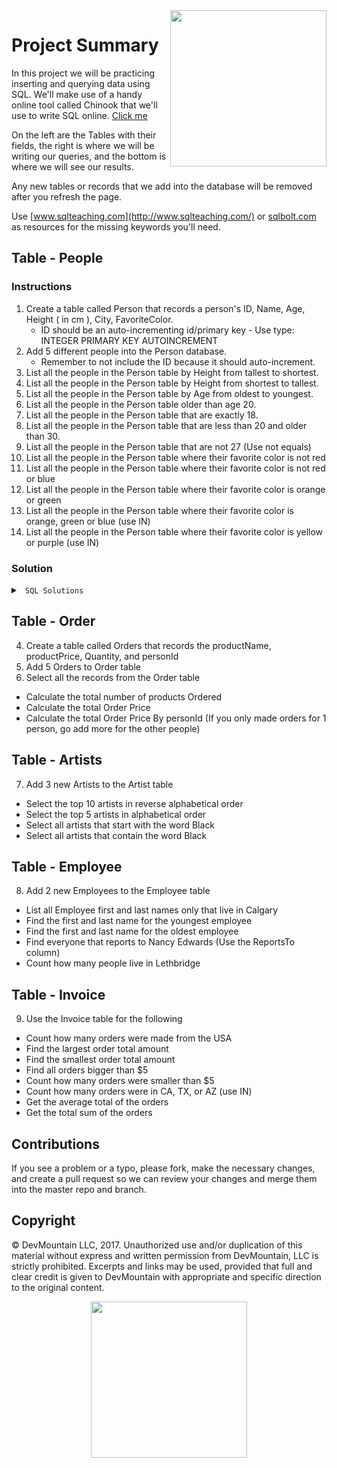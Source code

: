 <img src="https://devmounta.in/img/logowhiteblue.png" width="250" align="right">

# Project Summary

In this project we will be practicing inserting and querying data using SQL. We'll make use of a handy online tool called Chinook that we'll use to write SQL online. <a href="http://jxs.me/chinook-web/">Click me</a>

On the left are the Tables with their fields, the right is where we will be writing our queries, and the bottom is where we will see our results.  

Any new tables or records that we add into the database will be removed after you refresh the page.

Use [www.sqlteaching.com](http://www.sqlteaching.com/) or [sqlbolt.com](http://sqlbolt.com/) as resources for the missing keywords you'll need.

## Table - People

### Instructions
1. Create a table called Person that records a person's ID, Name, Age, Height ( in cm ), City, FavoriteColor. 
    * ID should be an auto-incrementing id/primary key - Use type: INTEGER PRIMARY KEY AUTOINCREMENT
2. Add 5 different people into the Person database. 
    * Remember to not include the ID because it should auto-increment.
3. List all the people in the Person table by Height from tallest to shortest.
4. List all the people in the Person table by Height from shortest to tallest.
5. List all the people in the Person table by Age from oldest to youngest.
6. List all the people in the Person table older than age 20.
7. List all the people in the Person table that are exactly 18.
8. List all the people in the Person table that are less than 20 and older than 30.
9. List all the people in the Person table that are not 27 (Use not equals)
10. List all the people in the Person table where their favorite color is not red
11. List all the people in the Person table where their favorite color is not red or blue
12. List all the people in the Person table where their favorite color is orange or green
13. List all the people in the Person table where their favorite color is orange, green or blue (use IN)
14. List all the people in the Person table where their favorite color is yellow or purple (use IN)

### Solution

<details>

<summary> <code> SQL Solutions </code> </summary>

<details>

<summary> <code> #1 </code> </summary>

```sql
CREATE TABLE Person ( ID INTEGER PRIMARY KEY AUTOINCREMENT, Name string, Age integer, Height integer, City string, FavoriteColor string );
```

</details>

<details>

<summary> <code> #2 </code> </summary>

```sql
INSERT INTO Person ( Name, Age, Height, City, FavoriteColor ) VALUES ( "First Last", 21, 182, "City", "Color" );
```

</details>

<details>

<summary> <code> #3 </code> </summary>

```sql
SELECT * FROM Person ORDER BY Height DESC;
```

</details>

<details>

<summary> <code> #4 </code> </summary>

```sql
SELECT * FROM Person ORDER BY Height ASC;
```

</details>

<details>

<summary> <code> #5 </code> </summary>

```sql
SELECT * FROM Person ORDER BY Age DESC;
```

</details>

<details>

<summary> <code> #6 </code> </summary>

```sql
SELECT * FROM Person WHERE Age > 20;
```

</details>

<details>

<summary> <code> #7 </code> </summary>

```sql
SELECT * FROM Person WHERE Age = 18;
```

</details>

<details>

<summary> <code> #8 </code> </summary>

```sql
SELECT * FROM Person WHERE Age < 20 OR Age > 30;
```

</details>

<details>

<summary> <code> #9 </code> </summary>

```sql
SELECT * FROM Person WHERE Age != 27;
```

</details>

<details>

<summary> <code> #10 </code> </summary>

```sql
SELECT * FROM Person WHERE FavoriteColor != "red";
```

</details>

<details>

<summary> <code> #11 </code> </summary>

```sql
SELECT * FROM Person WHERE FavoriteColor != "red" OR FavoriteColor != "blue";
```

</details>

<details>

<summary> <code> #12 </code> </summary>

```sql
SELECT * FROM Person WHERE FavoriteColor = "orange" OR FavoriteColor = "green";
```

</details>

<details>

<summary> <code> #13 </code> </summary>

```sql
SELECT * FROM Person WHERE FavoriteColor IN ( "orange", "green", "blue" );
```

</details>

<details>

<summary> <code> #14 </code> </summary>

```sql
SELECT * FROM Person WHERE FavoriteColor IN ( "yellow", "purple" )
```

</details>

</details>

## Table - Order
4. Create a table called Orders that records the productName, productPrice, Quantity, and personId  
5. Add 5 Orders to Order table
6. Select all the records from the Order table

  * Calculate the total number of products Ordered
  * Calculate the total Order Price
  * Calculate the total Order Price By personId (If you only made orders for 1 person, go add more for the other people)

## Table - Artists
7. Add 3 new Artists to the Artist table 

 * Select the top 10 artists in reverse alphabetical order
 * Select the top 5 artists in alphabetical order
 * Select all artists that start with the word Black
 * Select all artists that contain the word Black

## Table - Employee
8. Add 2 new Employees to the Employee table

* List all Employee first and last names only that live in Calgary
* Find the first and last name for the youngest employee
* Find the first and last name for the oldest employee
* Find everyone that reports to Nancy Edwards (Use the ReportsTo column)
* Count how many people live in Lethbridge

## Table - Invoice 
9. Use the Invoice table for the following

* Count how many orders were made from the USA
* Find the largest order total amount
* Find the smallest order total amount
* Find all orders bigger than $5
* Count how many orders were smaller than $5
* Count how many orders were in CA, TX, or AZ (use IN)
* Get the average total of the orders
* Get the total sum of the orders

## Contributions

If you see a problem or a typo, please fork, make the necessary changes, and create a pull request so we can review your changes and merge them into the master repo and branch.

## Copyright

© DevMountain LLC, 2017. Unauthorized use and/or duplication of this material without express and written permission from DevMountain, LLC is strictly prohibited. Excerpts and links may be used, provided that full and clear credit is given to DevMountain with appropriate and specific direction to the original content.

<p align="center">
<img src="https://devmounta.in/img/logowhiteblue.png" width="250">
</p>

